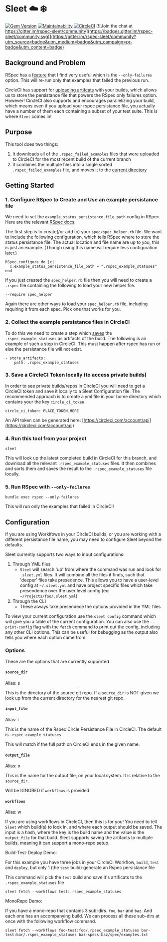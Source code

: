 # Sleet ☁️ ❄️

[![Gem Version](https://badge.fury.io/rb/sleet.svg)](https://badge.fury.io/rb/sleet)
[![Maintainability](https://api.codeclimate.com/v1/badges/7f346b368d72b53ef630/maintainability)](https://codeclimate.com/github/coreyja/sleet/maintainability)
[![CircleCI](https://circleci.com/gh/coreyja/sleet.svg?style=svg)](https://circleci.com/gh/coreyja/sleet)
[![Join the chat at https://gitter.im/rspec-sleet/community](https://badges.gitter.im/rspec-sleet/community.svg)](https://gitter.im/rspec-sleet/community?utm_source=badge&utm_medium=badge&utm_campaign=pr-badge&utm_content=badge)

## Background and Problem

RSpec has a [feature](https://relishapp.com/rspec/rspec-core/v/3-7/docs/command-line/only-failures) that I find very useful which is the `--only-failures` option. This will re-run only that examples that failed the previous run.

CircleCI has support for [uploading artifcats](https://circleci.com/docs/2.0/artifacts/) with your builds, which allows us to store the persistance file that powers the RSpec only failures option.
However! CircleCI also supports and encourages parallelizing your build, which means even if you upload your rspec persistance file, you actually have a number of them each containing a subset of your test suite.
This is where `Sleet` comes in!

## Purpose

This tool does two things:
1. It downloads all of the `.rspec_failed_examples` files that were uploaded to CircleCI for the most recent build of the current branch
2. It combines the multiple files into a single sorted `.rspec_failed_examples` file, and moves it to the [current directory](https://github.com/coreyja/CRSPFA/issues/1)

## Getting Started

### 1. Configure RSpec to Create and Use an example persistance file

We need to set the `example_status_persistence_file_path` config in RSpec. Here are the relevant [RSpec docs](https://relishapp.com/rspec/rspec-core/v/3-7/docs/command-line/only-failures#background).

The first step is to create(/or add to) your `spec/spec_helper.rb` file. We want to include the following configuration, which tells RSpec where to store the status persistance file. The actual location and file name are up to you, this is just an example. (Though using this name will require less configuration later.)

```
RSpec.configure do |c|
  c.example_status_persistence_file_path = ".rspec_example_statuses"
end
```

if you just created the `spec_helper.rb` file then you will need to create a `.rspec` file containing the following to load your new helper file.

```
--require spec_helper
```

Again there are other ways to load your `spec_helper.rb` file, including requiring it from each spec. Pick one that works for you.

### 2. Collect the example persistance files in CircleCI

To do this we need to create a step which [saves](https://circleci.com/docs/2.0/artifacts/) the `.rspec_example_statuses` as artifacts of the build. The following is an example of such a step in CircleCI. This must happen after rspec has run or else the persistance file will not exist.

```
- store_artifacts:
    path: .rspec_example_statuses

```

### 3. Save a CircleCI Token locally (to access private builds)

In order to see private builds/repos in CircleCI you will need to get a CircleCI token and save it locally to a Sleet Configuration file.
The recommended approach is to create a yml file in your home directory which contains your the key `circle_ci_token`

```
circle_ci_token: PLACE_TOKEN_HERE
```

An API token can be generated here: [https://circleci.com/account/api](https://circleci.com/account/api)

### 4. Run this tool from your project

```
sleet
```

This will look up the latest completed build in CircleCI for this branch, and download all the relevant `.rspec_example_statuses` files. It then combines and sorts them and saves the result to the `.rspec_example_statuses` file locally.

### 5. Run RSpec with `--only-failures`

```
bundle exec rspec --only-failures
```

This will run only the examples that failed in CircleCI!

## Configuration

If you are using Worklfows in your CircleCI builds, or you are working with a different persistance file name, you may need to configure Sleet beyond the defaults.

Sleet currently supports two ways to input configurations:

1. Through YML files
    - `Sleet` will search 'up' from where the command was run and look for `.sleet.yml` files. It will combine all the files it finds, such that 'deeper' files take presedence. This allows you to have a user-level config at `~/.sleet.yml` and have project specific files which take presendence over the user level config (ex: `~/Projects/foo/.sleet.yml`)
2. Through the CLI
    - These always take presendece the options provided in the YML files

To view your current configuration use the `sleet config` command which will give you a table of the current configuration. You can also use the `--print-config` flag with the `fetch` command to print out the config, including any other CLI options. This can be useful for bebugging as the output also tells you where each option came from.

### Options

These are the options that are currently supported

#### `source_dir`

Alias: s

This is the directory of the source git repo. If a `source_dir` is NOT given we look up from the current directory for the nearest git repo.

#### `input_file`

Alias: i

This is the name of the Rspec Circle Persistance File in CircleCI. The default is `.rspec_example_statuses`

This will match if the full path on CircleCI ends in the given name.

#### `output_file`

Alias: o

This is the name for the output file, on your local system. It is relative to the `source_dir`.

Will be IGNORED if `workflows` is provided.

#### `workflows`

Alias: w

If you are using workflows in CircleCI, then this is for you! You need to tell `Sleet` which build(s) to look in, and where each output should be saved.
The input is a hash, where the key is the build name and the value is the `output_file` for that build. Sleet supports saving the artifacts to multiple builds, meaning it can support a mono-repo setup.

Build-Test-Deploy Demo:

For this example you have three jobs in your CircleCI Workflow, `build`, `test` and `deploy`, but only 1 (the `test` build) generate an Rspec persistance file

This command will pick the `test` build and save it's artificats to the `.rspec_example_statuses` file

```
sleet fetch --workflows test:.rspec_example_statuses
```

MonoRepo Demo:

If you have a mono-repo that contains 3 sub-dirs. `foo`, `bar` and `baz`. And each one has an accompanying build. We can process all these sub-dirs at once with the following workflow command.

```
sleet fetch --workflows foo-test:foo/.rpsec_example_statuses bar-test:bar/.rspec_example_statuses baz-specs:baz/spec/examples.txt
```
